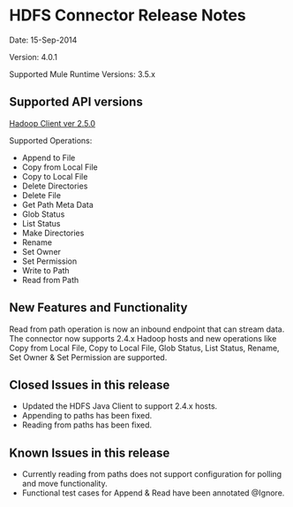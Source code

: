 HDFS Connector Release Notes
=====================================

Date: 15-Sep-2014

Version: 4.0.1

Supported Mule Runtime Versions: 3.5.x

Supported API versions
----------------------
[Hadoop Client ver 2.5.0](http://hadoop.apache.org/docs/r2.5.0/api/)

Supported Operations:

* Append to File
* Copy from Local File
* Copy to Local File
* Delete Directories
* Delete File
* Get Path Meta Data
* Glob Status
* List Status
* Make Directories
* Rename
* Set Owner
* Set Permission
* Write to Path
* Read from Path

New Features and Functionality
------------------------------

Read from path operation is now an inbound endpoint that can stream data. The connector now supports 2.4.x Hadoop hosts 
and new operations like Copy from Local File, Copy to Local File, Glob Status, List Status, Rename, Set Owner 
& Set Permission are supported. 

Closed Issues in this release
-----------------------------

* Updated the HDFS Java Client to support 2.4.x hosts.
* Appending to paths has been fixed.
* Reading from paths has been fixed.

Known Issues in this release
----------------------------

* Currently reading from paths does not support configuration for polling and move functionality.
* Functional test cases for Append & Read have been annotated @Ignore.
